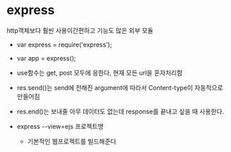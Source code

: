 # **express**
http객체보다 훨씬 사용이간편하고 기능도 많은 외부 모듈
- var express = require('express');
- var app = express();

- use함수는 get, post 모두에 응한다, 현재 모든 url을 혼자처리함

- res.send()는 send에 전해진 argument에 따라서 Content-type이 자동적으로 만들어짐

- res.end()는 보내줄 아무 데이터도 없는데 response를 끝내고 싶을 때 사용한다.

- express --view=ejs 프로젝트명
  - 기본적인 웹프로젝트를 빌드해준다